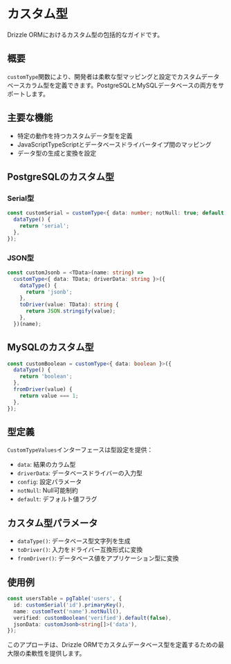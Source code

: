 # カスタム型

Drizzle ORMにおけるカスタム型の包括的なガイドです。

## 概要

`customType`関数により、開発者は柔軟な型マッピングと設定でカスタムデータベースカラム型を定義できます。PostgreSQLとMySQLデータベースの両方をサポートします。

## 主要な機能

- 特定の動作を持つカスタムデータ型を定義
- JavaScriptTypeScriptとデータベースドライバータイプ間のマッピング
- データ型の生成と変換を設定

## PostgreSQLのカスタム型

### Serial型

```typescript
const customSerial = customType<{ data: number; notNull: true; default: true }>({
  dataType() {
    return 'serial';
  },
});
```

### JSON型

```typescript
const customJsonb = <TData>(name: string) =>
  customType<{ data: TData; driverData: string }>({
    dataType() {
      return 'jsonb';
    },
    toDriver(value: TData): string {
      return JSON.stringify(value);
    },
  })(name);
```

## MySQLのカスタム型

```typescript
const customBoolean = customType<{ data: boolean }>({
  dataType() {
    return 'boolean';
  },
  fromDriver(value) {
    return value === 1;
  },
});
```

## 型定義

`CustomTypeValues`インターフェースは型設定を提供：
- `data`: 結果のカラム型
- `driverData`: データベースドライバーの入力型
- `config`: 設定パラメータ
- `notNull`: Null可能制約
- `default`: デフォルト値フラグ

## カスタム型パラメータ

- `dataType()`: データベース型文字列を生成
- `toDriver()`: 入力をドライバー互換形式に変換
- `fromDriver()`: データベース値をアプリケーション型に変換

## 使用例

```typescript
const usersTable = pgTable('users', {
  id: customSerial('id').primaryKey(),
  name: customText('name').notNull(),
  verified: customBoolean('verified').default(false),
  jsonData: customJsonb<string[]>('data'),
});
```

このアプローチは、Drizzle ORMでカスタムデータベース型を定義するための最大限の柔軟性を提供します。
